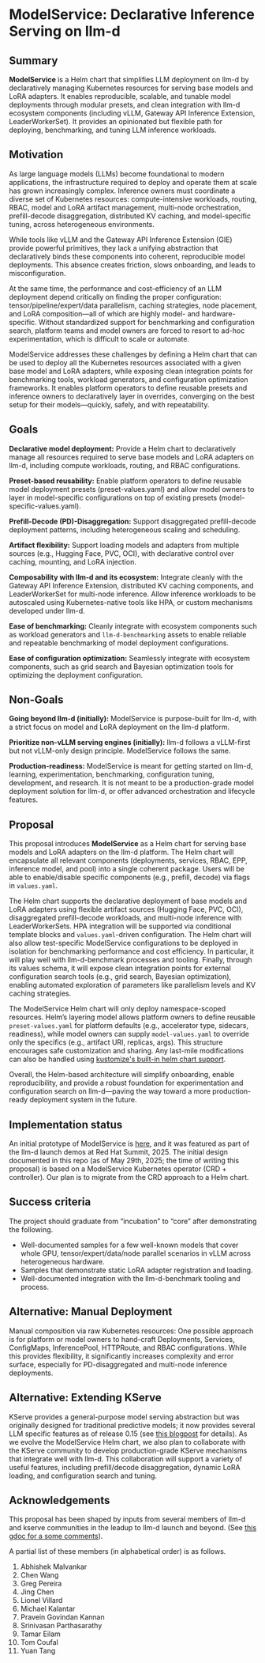 # ModelService: Declarative Inference Serving on llm-d

## Summary

**ModelService** is a Helm chart that simplifies LLM deployment on llm-d by declaratively managing Kubernetes resources for serving base models and LoRA adapters. It enables reproducible, scalable, and tunable model deployments through modular presets, and clean integration with llm-d ecosystem components (including vLLM, Gateway API Inference Extension, LeaderWorkerSet). It provides an opinionated but flexible path for deploying, benchmarking, and tuning LLM inference workloads.

## Motivation

As large language models (LLMs) become foundational to modern applications, the infrastructure required to deploy and operate them at scale has grown increasingly complex. Inference owners must coordinate a diverse set of Kubernetes resources: compute-intensive workloads, routing, RBAC, model and LoRA artifact management, multi-node orchestration, prefill-decode disaggregation, distributed KV caching, and model-specific tuning, across heterogeneous environments.

While tools like vLLM and the Gateway API Inference Extension (GIE) provide powerful primitives, they lack a unifying abstraction that declaratively binds these components into coherent, reproducible model deployments. This absence creates friction, slows onboarding, and leads to misconfiguration.

At the same time, the performance and cost-efficiency of an LLM deployment depend critically on finding the proper configuration: tensor/pipeline/expert/data parallelism, caching strategies, node placement, and LoRA composition—all of which are highly model- and hardware-specific. Without standardized support for benchmarking and configuration search, platform teams and model owners are forced to resort to ad-hoc experimentation, which is difficult to scale or automate.

ModelService addresses these challenges by defining a Helm chart that can be used to deploy all the Kubernetes resources associated with a given base model and LoRA adapters, while exposing clean integration points for benchmarking tools, workload generators, and configuration optimization frameworks. It enables platform operators to define reusable presets and inference owners to declaratively layer in overrides, converging on the best setup for their models—quickly, safely, and with repeatability.

## Goals

**Declarative model deployment:** Provide a Helm chart to declaratively manage all resources required to serve base models and LoRA adapters on llm-d, including compute workloads, routing, and RBAC configurations.

**Preset-based reusability:** Enable platform operators to define reusable model deployment presets (preset-values.yaml) and allow model owners to layer in model-specific configurations on top of existing presets (model-specific-values.yaml).

**Prefill-Decode (PD)-Disaggregation:** Support disaggregated prefill-decode deployment patterns, including heterogeneous scaling and scheduling.

**Artifact flexibility:** Support loading models and adapters from multiple sources (e.g., Hugging Face, PVC, OCI), with declarative control over caching, mounting, and LoRA injection.

**Composability with llm-d and its ecosystem:** Integrate cleanly with the Gateway API Inference Extension, distributed KV caching components, and LeaderWorkerSet for multi-node inference. Allow inference workloads to be autoscaled using Kubernetes-native tools like HPA, or custom mechanisms developed under llm-d.

**Ease of benchmarking:** Cleanly integrate with ecosystem components such as workload generators and `llm-d-benchmarking` assets to enable reliable and repeatable benchmarking of model deployment configurations.

**Ease of configuration optimization:** Seamlessly integrate with ecosystem components, such as grid search and Bayesian optimization tools for optimizing the deployment configuration.


## Non-Goals

**Going beyond llm-d (initially):** ModelService is purpose-built for llm-d, with a strict focus on model and LoRA deployment on the llm-d platform.

**Prioritize non-vLLM serving engines (initially):** llm-d follows a vLLM-first but not vLLM-only design principle. ModelService follows the same.

**Production-readiness:** ModelService is meant for getting started on llm-d, learning, experimentation, benchmarking, configuration tuning, development, and research. It is not meant to be a production-grade model deployment solution for llm-d, or offer advanced orchestration and lifecycle features.

## Proposal

This proposal introduces **ModelService** as a Helm chart for serving base models and LoRA adapters on the llm-d platform. The Helm chart will encapsulate all relevant components (deployments, services, RBAC, EPP, inference model, and pool) into a single coherent package. Users will be able to enable/disable specific components (e.g., prefill, decode) via flags in `values.yaml`.

The Helm chart supports the declarative deployment of base models and LoRA adapters using flexible artifact sources (Hugging Face, PVC, OCI), disaggregated prefill-decode workloads, and multi-node inference with LeaderWorkerSets. HPA integration will be supported via conditional template blocks and `values.yaml`-driven configuration. The Helm chart will also allow test-specific ModelService configurations to be deployed in isolation for benchmarking performance and cost efficiency. In particular, it will play well with llm-d-benchmark processes and tooling. Finally, through its values schema, it will expose clean integration points for external configuration search tools (e.g., grid search, Bayesian optimization), enabling automated exploration of parameters like parallelism levels and KV caching strategies.

The ModelService Helm chart will only deploy namespace-scoped resources. Helm’s layering model allows platform owners to define reusable `preset-values.yaml` for platform defaults (e.g., accelerator type, sidecars, readiness), while model owners can supply `model-values.yaml` to override only the specifics (e.g., artifact URI, replicas, args). This structure encourages safe customization and sharing. Any last-mile modifications can also be handled using [kustomize's built-in helm chart support](https://github.com/kubernetes-sigs/kustomize/blob/master/examples/chart.md).

Overall, the Helm-based architecture will simplify onboarding, enable reproducibility, and provide a robust foundation for experimentation and configuration search on llm-d—paving the way toward a more production-ready deployment system in the future.


## Implementation status

An initial prototype of ModelService is [here](https://github.com/llm-d/llm-d-model-service/tree/main), and it was featured as part of the llm-d launch demos at Red Hat Summit, 2025. The initial design documented in this repo (as of May 29th, 2025; the time of writing this proposal) is based on a ModelService Kubernetes operator (CRD + controller). Our plan is to migrate from the CRD approach to a Helm chart.

## Success criteria

The project should graduate from “incubation” to “core” after demonstrating the following.

* Well-documented samples for a few well-known models that cover whole GPU, tensor/expert/data/node parallel scenarios in vLLM across heterogeneous hardware.
* Samples that demonstrate static LoRA adapter registration and loading.
* Well-documented integration with the llm-d-benchmark tooling and process.

## Alternative: Manual Deployment

Manual composition via raw Kubernetes resources:  One possible approach is for platform or model owners to hand-craft Deployments, Services, ConfigMaps, InferencePool, HTTPRoute, and RBAC configurations. While this provides flexibility, it significantly increases complexity and error surface, especially for PD-disaggregated and multi-node inference deployments.

## Alternative: Extending KServe

KServe provides a general-purpose model serving abstraction but was originally designed for traditional predictive models; it now provides several LLM specific features as of release 0.15 (see [this blogpost](https://kserve.github.io/website/blog/kserve-0.15-release) for details). As we evolve the ModelService Helm chart, we also plan to collaborate with the KServe community to develop production-grade KServe mechanisms that integrate well with llm-d. This collaboration will support a variety of useful features, including prefill/decode disaggregation, dynamic LoRA loading, and configuration search and tuning.

## Acknowledgements

This proposal has been shaped by inputs from several members of llm-d and kserve communities in the leadup to llm-d launch and beyond. (See [this gdoc for a some comments](https://docs.google.com/document/d/1HA-2yNZpc1F4KhyeYA30shjZpYEDqGIJXqVgDVv3SWU/edit?usp=sharing)).

A partial list of these members (in alphabetical order) is as follows.

1. Abhishek Malvankar
2. Chen Wang
3. Greg Pereira
4. Jing Chen
5. Lionel Villard
6. Michael Kalantar
7. Pravein Govindan Kannan
8. Srinivasan Parthasarathy
9. Tamar Eilam
10. Tom Coufal
11. Yuan Tang

